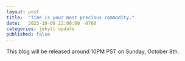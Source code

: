 ```yaml
---
layout: post
title:  "Time is your most precious commodity."
date:   2023-10-08 22:00:00 -0700
categories: jekyll update
published: false
---
```

This blog will be released around 10PM PST on Sunday, October 8th.